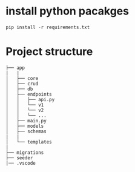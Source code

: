 # install python pacakges 

```python
pip install -r requirements.txt

```
# Project structure
```
├── app
|   |
│   ├── core
│   ├── crud
│   ├── db
│   ├── endpoints
│   │   ├── api.py
│   │   └── v1
│   │   └── v2
│   │   └── ...
│   ├── main.py
│   ├── models
│   ├── schemas
|   |
│   └── templates
|
├── migrations
├── seeder
|── .vscode

```